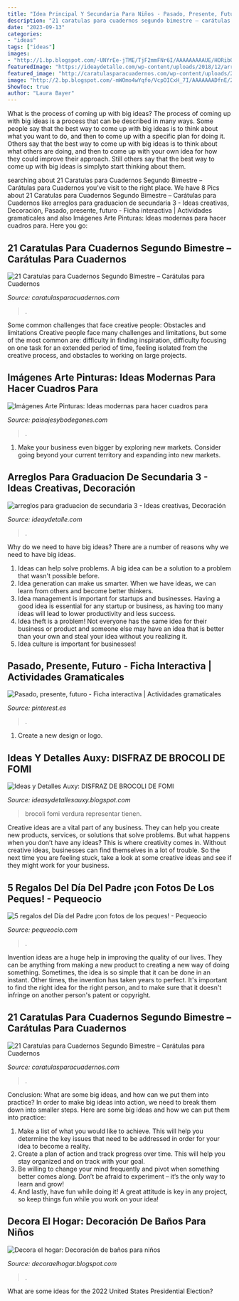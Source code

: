 ```yaml
---
title: "Idea Principal Y Secundaria Para Niños - Pasado, Presente, Futuro"
description: "21 caratulas para cuadernos segundo bimestre – carátulas para cuadernos"
date: "2023-09-13"
categories:
- "ideas"
tags: ["ideas"]
images:
- "http://1.bp.blogspot.com/-UNYrEe-jTME/TjF2mmFNr6I/AAAAAAAAAUE/HORibOa-FgY/s1600/DISFRAZ+DE+BROCOLI+DE+FOMI.jpg"
featuredImage: "https://ideaydetalle.com/wp-content/uploads/2018/12/arreglos-para-graduacion-de-secundaria-3.jpg"
featured_image: "http://caratulasparacuadernos.com/wp-content/uploads/2016/06/Caratulas-para-Cuadernos-Segundo-Bimestre-14-300x400.jpg"
image: "http://2.bp.blogspot.com/-mWOmo4wYqfo/VcpOICxH_7I/AAAAAAADfnE/2H8_IOI3EcM/s1600/ideas-cuadros-dormitorios-infantiles%2B_10.JPG"
ShowToc: true
author: "Laura Bayer"
---
```



What is the process of coming up with big ideas?
The process of coming up with big ideas is a process that can be described in many ways. Some people say that the best way to come up with big ideas is to think about what you want to do, and then to come up with a specific plan for doing it. Others say that the best way to come up with big ideas is to think about what others are doing, and then to come up with your own idea for how they could improve their approach. Still others say that the best way to come up with big ideas is simplyto start thinking about them.

	

		
searching about 21 Caratulas para Cuadernos Segundo Bimestre – Carátulas para Cuadernos you've visit to the right place. We have 8 Pics about 21 Caratulas para Cuadernos Segundo Bimestre – Carátulas para Cuadernos like arreglos para graduacion de secundaria 3 - Ideas creativas, Decoración, Pasado, presente, futuro - Ficha interactiva | Actividades gramaticales and also Imágenes Arte Pinturas: Ideas modernas para hacer cuadros para. Here you go:
		
    
## 21 Caratulas Para Cuadernos Segundo Bimestre – Carátulas Para Cuadernos

<img loading=lazy src="http://caratulasparacuadernos.com/wp-content/uploads/2016/06/Caratulas-para-Cuadernos-Segundo-Bimestre-14-300x400.jpg" onerror="this.onerror=null;this.src='https://tse3.mm.bing.net/th?id=OIP.UGzHSds8T7TuUuoSiaKkzQAAAA&amp;pid=15.1';" alt="21 Caratulas para Cuadernos Segundo Bimestre – Carátulas para Cuadernos">

_Source: caratulasparacuadernos.com_

>. 

	

Some common challenges that face creative people: Obstacles and limitations
Creative people face many challenges and limitations, but some of the most common are: difficulty in finding inspiration, difficulty focusing on one task for an extended period of time, feeling isolated from the creative process, and obstacles to working on large projects.

    
## Imágenes Arte Pinturas: Ideas Modernas Para Hacer Cuadros Para

<img loading=lazy src="http://2.bp.blogspot.com/-mWOmo4wYqfo/VcpOICxH_7I/AAAAAAADfnE/2H8_IOI3EcM/s1600/ideas-cuadros-dormitorios-infantiles%2B_10.JPG" onerror="this.onerror=null;this.src='https://tse2.mm.bing.net/th?id=OIP.2TQz10MXGffIjHgJp-53bwHaFj&amp;pid=15.1';" alt="Imágenes Arte Pinturas: Ideas modernas para hacer cuadros para">

_Source: paisajesybodegones.com_

>. 

	

1. Make your business even bigger by exploring new markets. Consider going beyond your current territory and expanding into new markets.

    
## Arreglos Para Graduacion De Secundaria 3 - Ideas Creativas, Decoración

<img loading=lazy src="https://ideaydetalle.com/wp-content/uploads/2018/12/arreglos-para-graduacion-de-secundaria-3.jpg" onerror="this.onerror=null;this.src='https://tse3.mm.bing.net/th?id=OIP.WwexKdX25fzwgSqtx5G0GAHaNK&amp;pid=15.1';" alt="arreglos para graduacion de secundaria 3 - Ideas creativas, Decoración">

_Source: ideaydetalle.com_

>. 

	

Why do we need to have big ideas?
There are a number of reasons why we need to have big ideas. 
1. Ideas can help solve problems. A big idea can be a solution to a problem that wasn't possible before. 
2. Idea generation can make us smarter. When we have ideas, we can learn from others and become better thinkers. 
3. Idea management is important for startups and businesses. Having a good idea is essential for any startup or business, as having too many ideas will lead to lower productivity and less success. 
4. Idea theft is a problem! Not everyone has the same idea for their business or product and someone else may have an idea that is better than your own and steal your idea without you realizing it. 
5. Idea culture is important for businesses!

    
## Pasado, Presente, Futuro - Ficha Interactiva | Actividades Gramaticales

<img loading=lazy src="https://i.pinimg.com/736x/0c/2c/72/0c2c72ebbc04a578746ecd7512031112.jpg" onerror="this.onerror=null;this.src='https://tse2.mm.bing.net/th?id=OIP.HBCi_pS3aTTnYkrhkKJGsAHaKe&amp;pid=15.1';" alt="Pasado, presente, futuro - Ficha interactiva | Actividades gramaticales">

_Source: pinterest.es_

>. 

	

1. Create a new design or logo.

    
## Ideas Y Detalles Auxy: DISFRAZ DE BROCOLI DE FOMI

<img loading=lazy src="http://1.bp.blogspot.com/-UNYrEe-jTME/TjF2mmFNr6I/AAAAAAAAAUE/HORibOa-FgY/s1600/DISFRAZ+DE+BROCOLI+DE+FOMI.jpg" onerror="this.onerror=null;this.src='https://tse3.mm.bing.net/th?id=OIP.QmvBd6xo7XYH5cSZZT-FCQHaJ3&amp;pid=15.1';" alt="Ideas y Detalles Auxy: DISFRAZ DE BROCOLI DE FOMI">

_Source: ideasydetallesauxy.blogspot.com_

>brocoli fomi verdura representar tienen. 

	

Creative ideas are a vital part of any business. They can help you create new products, services, or solutions that solve problems. But what happens when you don’t have any ideas? This is where creativity comes in. Without creative ideas, businesses can find themselves in a lot of trouble. So the next time you are feeling stuck, take a look at some creative ideas and see if they might work for your business.

    
## 5 Regalos Del Día Del Padre ¡con Fotos De Los Peques! - Pequeocio

<img loading=lazy src="https://www.pequeocio.com/wp-content/uploads/2015/02/regalo-dia-del-padre-3-600x600.jpg" onerror="this.onerror=null;this.src='https://tse2.mm.bing.net/th?id=OIP.B8-yA5yM0vv1E_obk7G_BgHaHa&amp;pid=15.1';" alt="5 regalos del Día del Padre ¡con fotos de los peques! - Pequeocio">

_Source: pequeocio.com_

>. 

	

Invention ideas are a huge help in improving the quality of our lives. They can be anything from making a new product to creating a new way of doing something. Sometimes, the idea is so simple that it can be done in an instant. Other times, the invention has taken years to perfect. It's important to find the right idea for the right person, and to make sure that it doesn't infringe on another person's patent or copyright.

    
## 21 Caratulas Para Cuadernos Segundo Bimestre – Carátulas Para Cuadernos

<img loading=lazy src="http://caratulasparacuadernos.com/wp-content/uploads/2016/06/Caratulas-para-Cuadernos-Segundo-Bimestre-8-300x400.jpg" onerror="this.onerror=null;this.src='https://tse4.mm.bing.net/th?id=OIP.9fzehTM4taGFu-E4wVjz8wAAAA&amp;pid=15.1';" alt="21 Caratulas para Cuadernos Segundo Bimestre – Carátulas para Cuadernos">

_Source: caratulasparacuadernos.com_

>. 

	

Conclusion: What are some big ideas, and how can we put them into practice?
In order to make big ideas into action, we need to break them down into smaller steps. Here are some big ideas and how we can put them into practice:
1. Make a list of what you would like to achieve. This will help you determine the key issues that need to be addressed in order for your idea to become a reality.
2. Create a plan of action and track progress over time. This will help you stay organized and on track with your goal.
3. Be willing to change your mind frequently and pivot when something better comes along. Don’t be afraid to experiment – it’s the only way to learn and grow!
4. And lastly, have fun while doing it! A great attitude is key in any project, so keep things fun while you work on your idea!

    
## Decora El Hogar: Decoración De Baños Para Niños

<img loading=lazy src="https://1.bp.blogspot.com/-iUAmHQgLhiA/UAc4-FiKg5I/AAAAAAAAhKY/eHiH9SOwCN4/s1600/baños-para-niños-13.jpg" onerror="this.onerror=null;this.src='https://tse1.mm.bing.net/th?id=OIP._Q7_frNrX_pbYZ3wDEwrAQAAAA&amp;pid=15.1';" alt="Decora el hogar: Decoración de baños para niños">

_Source: decoraelhogar.blogspot.com_

>. 

	

What are some ideas for the 2022 United States Presidential Election?

